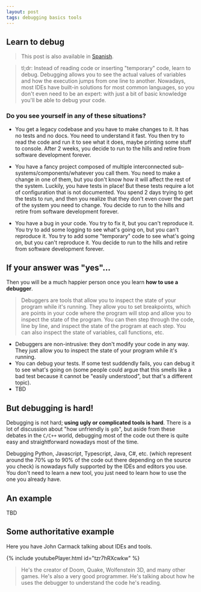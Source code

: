```yaml
---
layout: post
tags: debugging basics tools
---
```

## Learn to debug

> This post is also available in [Spanish](es-learn-to-debug.html).

> tl;dr: Instead of reading code or inserting "temporary" code, learn to debug. Debugging allows you to see the actual values of variables and how the execution jumps from one line to another. Nowadays, most IDEs have built-in solutions for most common languages, so you don't even need to be an expert: with just a bit of basic knowledge you'll be able to debug your code.

### Do you see yourself in any of these situations?

* You get a legacy codebase and you have to make changes to it. It has no tests and no docs. You need to understand it fast. You then try to read the code and run it to see what it does, maybe printing some stuff to console. After 2 weeks, you decide to run to the hills and retire from software development forever.

* You have a fancy project composed of multiple interconnected sub-systems/components/whatever you call them. You need to make a change in one of them, but you don't know how it will affect the rest of the system. Luckily, you have tests in place! But these tests require a lot of configuration that is not documented. You spend 2 days trying to get the tests to run, and then you realize that they don't even cover the part of the system you need to change. You decide to run to the hills and retire from software development forever.

* You have a bug in your code. You try to fix it, but you can't reproduce it. You try to add some logging to see what's going on, but you can't reproduce it. You try to add some "temporary" code to see what's going on, but you can't reproduce it. You decide to run to the hills and retire from software development forever.

## If your answer was "yes"...

Then you will be a much happier person once you learn **how to use a debugger**.

> Debuggers are tools that allow you to inspect the state of your program while it's running. They allow you to set breakpoints, which are points in your code where the program will stop and allow you to inspect the state of the program. You can then step through the code, line by line, and inspect the state of the program at each step. You can also inspect the state of variables, call functions, etc.

* Debuggers are non-intrusive: they don't modify your code in any way. They just allow you to inspect the state of your program while it's running.
* You can debug your tests. If some test suddendly fails, you can debug it to see what's going on (some people could argue that this smells like a bad test because it cannot be "easily understood", but that's a different topic).
* TBD

## But debugging is hard!

Debugging is not hard; **using ugly or complicated tools is hard**. There is a lot of discussion about "how unfriendly is `gdb`", but aside from these debates in the `C/C++` world, debugging most of the code out there is quite easy and straightforward nowadays most of the time.

Debugging Python, Javascript, Typescript, Java, C#, etc. (which represent around the 70% up to 90% of the code out there depending on the source you check) is nowadays fully supported by the IDEs and editors you use. You don't need to learn a new tool, you just need to learn how to use the one you already have.

## An example

TBD

## Some authoritative example

Here you have John Carmack talking about IDEs and tools.

{% include youtubePlayer.html id="tzr7hRXcwkw" %}

> He's the creator of Doom, Quake, Wolfenstein 3D, and many other games. He's also a very good programmer. He's talking about how he uses the debugger to understand the code he's reading.
